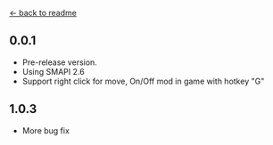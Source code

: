 [← back to readme](README.md)

## 0.0.1
* Pre-release version.
* Using SMAPI 2.6
* Support right click for move, On/Off mod in game with hotkey "G"


## 1.0.3
* More bug fix